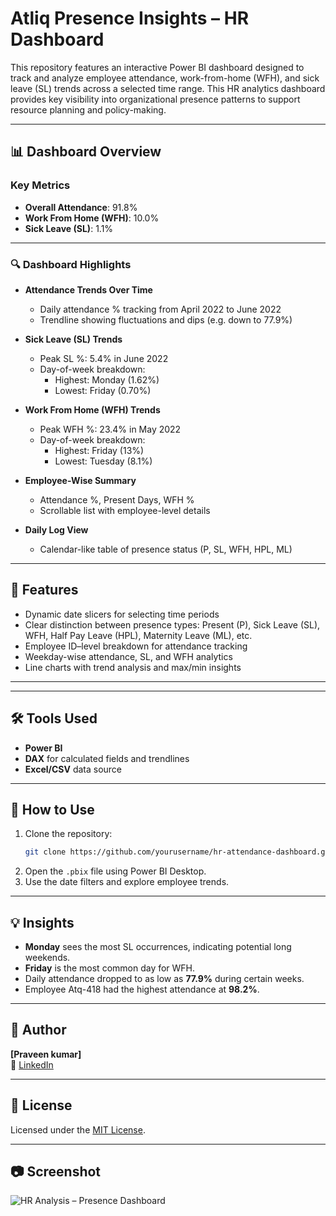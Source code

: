 # Atliq Presence Insights – HR Dashboard

This repository features an interactive Power BI dashboard designed to track and analyze employee attendance, work-from-home (WFH), and sick leave (SL) trends across a selected time range. This HR analytics dashboard provides key visibility into organizational presence patterns to support resource planning and policy-making.

---

## 📊 Dashboard Overview

### Key Metrics

- **Overall Attendance**: 91.8%
- **Work From Home (WFH)**: 10.0%
- **Sick Leave (SL)**: 1.1%

---

### 🔍 Dashboard Highlights

- **Attendance Trends Over Time**  
  - Daily attendance % tracking from April 2022 to June 2022
  - Trendline showing fluctuations and dips (e.g. down to 77.9%)

- **Sick Leave (SL) Trends**
  - Peak SL %: 5.4% in June 2022
  - Day-of-week breakdown:
    - Highest: Monday (1.62%)
    - Lowest: Friday (0.70%)

- **Work From Home (WFH) Trends**
  - Peak WFH %: 23.4% in May 2022
  - Day-of-week breakdown:
    - Highest: Friday (13%)
    - Lowest: Tuesday (8.1%)

- **Employee-Wise Summary**
  - Attendance %, Present Days, WFH %
  - Scrollable list with employee-level details

- **Daily Log View**
  - Calendar-like table of presence status (P, SL, WFH, HPL, ML)

---

## 📌 Features

- Dynamic date slicers for selecting time periods
- Clear distinction between presence types: Present (P), Sick Leave (SL), WFH, Half Pay Leave (HPL), Maternity Leave (ML), etc.
- Employee ID–level breakdown for attendance tracking
- Weekday-wise attendance, SL, and WFH analytics
- Line charts with trend analysis and max/min insights

---


---

## 🛠️ Tools Used

- **Power BI**
- **DAX** for calculated fields and trendlines
- **Excel/CSV** data source

---

## 📎 How to Use

1. Clone the repository:
    ```bash
    git clone https://github.com/yourusername/hr-attendance-dashboard.git
    ```
2. Open the `.pbix` file using Power BI Desktop.
3. Use the date filters and explore employee trends.

---

## 💡 Insights

- **Monday** sees the most SL occurrences, indicating potential long weekends.
- **Friday** is the most common day for WFH.
- Daily attendance dropped to as low as **77.9%** during certain weeks.
- Employee Atq-418 had the highest attendance at **98.2%**.

---

## 👤 Author

**[Praveen kumar]**  
🔗 [LinkedIn](https://linkedin.com/in/itzpraveen)

---

## 📜 License

Licensed under the [MIT License](LICENSE).

---

## 📷 Screenshot

![HR Analysis – Presence Dashboard](./Hr%20Analysis.png)


